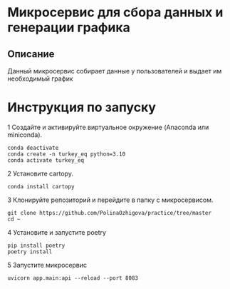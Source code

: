 # Микросервис для сбора данных и генерации графика

## Описание
Данный микросервис собирает данные у пользователей и выдает им необходимый график

# Инструкция по запуску

1 Создайте и активируйте виртуальное окружение (Anaconda или miniconda).

   ```shell
   conda deactivate
   conda create -n turkey_eq python=3.10
   conda activate turkey_eq
```
2 Установите cartopy.

```
conda install cartopy
```

3 Клонируйте репозиторий и перейдите в папку с микросервисом.

```
git clone https://github.com/PolinaOzhigova/practice/tree/master
cd ~
```

4 Установите и запустите poetry

```
pip install poetry
poetry install
```

5 Запустите микросервис

```
uvicorn app.main:api --reload --port 8083
```
